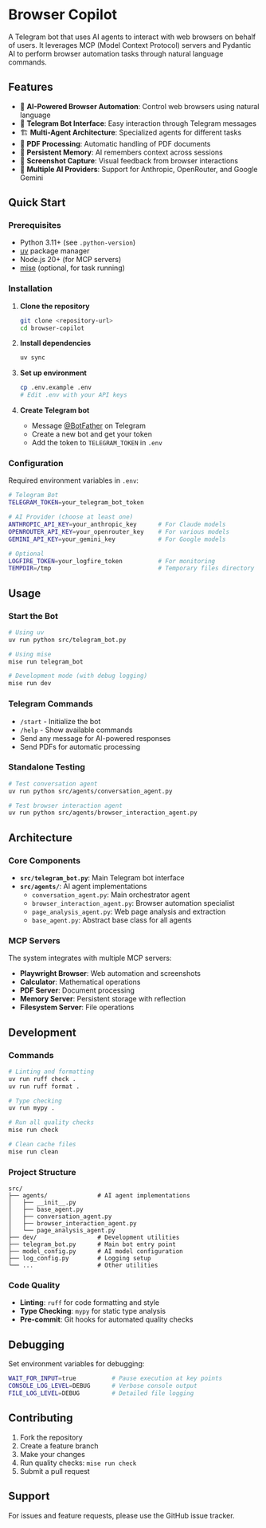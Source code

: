 # Browser Copilot

A Telegram bot that uses AI agents to interact with web browsers on behalf of users. It leverages MCP (Model Context Protocol) servers and Pydantic AI to perform browser automation tasks through natural language commands.

## Features

- 🤖 **AI-Powered Browser Automation**: Control web browsers using natural language
- 💬 **Telegram Bot Interface**: Easy interaction through Telegram messages
- 🏗️ **Multi-Agent Architecture**: Specialized agents for different tasks
- 📄 **PDF Processing**: Automatic handling of PDF documents
- 🧠 **Persistent Memory**: AI remembers context across sessions
- 📸 **Screenshot Capture**: Visual feedback from browser interactions
- 🔌 **Multiple AI Providers**: Support for Anthropic, OpenRouter, and Google Gemini

## Quick Start

### Prerequisites

- Python 3.11+ (see `.python-version`)
- [uv](https://docs.astral.sh/uv/) package manager
- Node.js 20+ (for MCP servers)
- [mise](https://mise.jdx.dev/) (optional, for task running)

### Installation

1. **Clone the repository**
   ```bash
   git clone <repository-url>
   cd browser-copilot
   ```

2. **Install dependencies**
   ```bash
   uv sync
   ```

3. **Set up environment**
   ```bash
   cp .env.example .env
   # Edit .env with your API keys
   ```

4. **Create Telegram bot**
   - Message [@BotFather](https://t.me/botfather) on Telegram
   - Create a new bot and get your token
   - Add the token to `TELEGRAM_TOKEN` in `.env`

### Configuration

Required environment variables in `.env`:

```bash
# Telegram Bot
TELEGRAM_TOKEN=your_telegram_bot_token

# AI Provider (choose at least one)
ANTHROPIC_API_KEY=your_anthropic_key      # For Claude models
OPENROUTER_API_KEY=your_openrouter_key    # For various models
GEMINI_API_KEY=your_gemini_key            # For Google models

# Optional
LOGFIRE_TOKEN=your_logfire_token          # For monitoring
TEMPDIR=/tmp                              # Temporary files directory
```

## Usage

### Start the Bot

```bash
# Using uv
uv run python src/telegram_bot.py

# Using mise
mise run telegram_bot

# Development mode (with debug logging)
mise run dev
```

### Telegram Commands

- `/start` - Initialize the bot
- `/help` - Show available commands
- Send any message for AI-powered responses
- Send PDFs for automatic processing

### Standalone Testing

```bash
# Test conversation agent
uv run python src/agents/conversation_agent.py

# Test browser interaction agent
uv run python src/agents/browser_interaction_agent.py
```

## Architecture

### Core Components

- **`src/telegram_bot.py`**: Main Telegram bot interface
- **`src/agents/`**: AI agent implementations
  - `conversation_agent.py`: Main orchestrator agent
  - `browser_interaction_agent.py`: Browser automation specialist
  - `page_analysis_agent.py`: Web page analysis and extraction
  - `base_agent.py`: Abstract base class for all agents

### MCP Servers

The system integrates with multiple MCP servers:

- **Playwright Browser**: Web automation and screenshots
- **Calculator**: Mathematical operations
- **PDF Server**: Document processing
- **Memory Server**: Persistent storage with reflection
- **Filesystem Server**: File operations

## Development

### Commands

```bash
# Linting and formatting
uv run ruff check .
uv run ruff format .

# Type checking
uv run mypy .

# Run all quality checks
mise run check

# Clean cache files
mise run clean
```

### Project Structure

```
src/
├── agents/              # AI agent implementations
│   ├── __init__.py
│   ├── base_agent.py
│   ├── conversation_agent.py
│   ├── browser_interaction_agent.py
│   └── page_analysis_agent.py
├── dev/                 # Development utilities
├── telegram_bot.py      # Main bot entry point
├── model_config.py      # AI model configuration
├── log_config.py        # Logging setup
└── ...                  # Other utilities
```

### Code Quality

- **Linting**: `ruff` for code formatting and style
- **Type Checking**: `mypy` for static type analysis  
- **Pre-commit**: Git hooks for automated quality checks

## Debugging

Set environment variables for debugging:

```bash
WAIT_FOR_INPUT=true          # Pause execution at key points
CONSOLE_LOG_LEVEL=DEBUG      # Verbose console output
FILE_LOG_LEVEL=DEBUG         # Detailed file logging
```

## Contributing

1. Fork the repository
2. Create a feature branch
3. Make your changes
4. Run quality checks: `mise run check`
5. Submit a pull request

## Support

For issues and feature requests, please use the GitHub issue tracker.